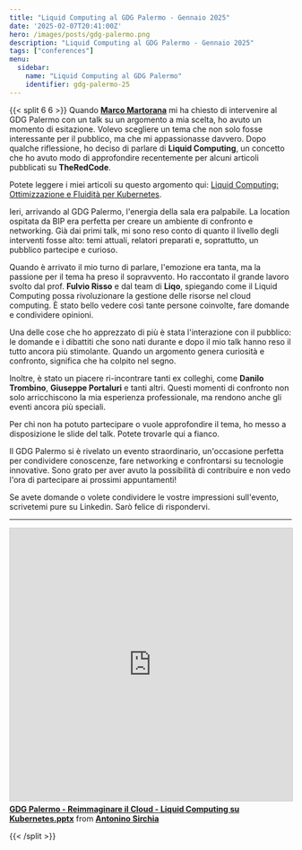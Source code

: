 ```yaml
---
title: "Liquid Computing al GDG Palermo - Gennaio 2025"
date: '2025-02-07T20:41:00Z'
hero: /images/posts/gdg-palermo.png
description: "Liquid Computing al GDG Palermo - Gennaio 2025"
tags: ["conferences"]
menu:
  sidebar:
    name: "Liquid Computing al GDG Palermo"
    identifier: gdg-palermo-25
---
```


{{< split 6 6 >}}
Quando **[Marco Martorana](https://marcomartorana.it/)** mi ha chiesto di intervenire al GDG Palermo con un talk su un argomento a mia scelta, ho avuto un momento di esitazione. Volevo scegliere un tema che non solo fosse interessante per il pubblico, ma che mi appassionasse davvero. Dopo qualche riflessione, ho deciso di parlare di **Liquid Computing**, un concetto che ho avuto modo di approfondire recentemente per alcuni articoli pubblicati su **TheRedCode**. 

Potete leggere i miei articoli su questo argomento qui: [Liquid Computing: Ottimizzazione e Fluidità per Kubernetes](https://theredcode.it/architetture/intro-liquid-computing/).

Ieri, arrivando al GDG Palermo, l'energia della sala era palpabile. La location ospitata da BIP era perfetta per creare un ambiente di confronto e networking. Già dai primi talk, mi sono reso conto di quanto il livello degli interventi fosse alto: temi attuali, relatori preparati e, soprattutto, un pubblico partecipe e curioso.

Quando è arrivato il mio turno di parlare, l'emozione era tanta, ma la passione per il tema ha preso il sopravvento. Ho raccontato il grande lavoro svolto dal prof. **Fulvio Risso** e dal team di **Liqo**, spiegando come il Liquid Computing possa rivoluzionare la gestione delle risorse nel cloud computing. È stato bello vedere così tante persone coinvolte, fare domande e condividere opinioni.

Una delle cose che ho apprezzato di più è stata l'interazione con il pubblico: le domande e i dibattiti che sono nati durante e dopo il mio talk hanno reso il tutto ancora più stimolante. Quando un argomento genera curiosità e confronto, significa che ha colpito nel segno.

Inoltre, è stato un piacere ri-incontrare tanti ex colleghi, come **Danilo Trombino**, **Giuseppe Portaluri** e tanti altri. Questi momenti di confronto non solo arricchiscono la mia esperienza professionale, ma rendono anche gli eventi ancora più speciali.

Per chi non ha potuto partecipare o vuole approfondire il tema, ho messo a disposizione le slide del talk. Potete trovarle qui a fianco.

Il GDG Palermo si è rivelato un evento straordinario, un'occasione perfetta per condividere conoscenze, fare networking e confrontarsi su tecnologie innovative. Sono grato per aver avuto la possibilità di contribuire e non vedo l'ora di partecipare ai prossimi appuntamenti!

Se avete domande o volete condividere le vostre impressioni sull'evento, scrivetemi pure su Linkedin. Sarò felice di rispondervi.

---

<iframe src="https://www.slideshare.net/slideshow/embed_code/key/eQsad6eozPbtkP?startSlide=1" width="597" height="486" frameborder="0" marginwidth="0" marginheight="0" scrolling="no" style="border:1px solid #CCC; border-width:1px; margin-bottom:5px;max-width: 100%;" allowfullscreen></iframe><div style="margin-bottom:5px"><strong><a href="https://www.slideshare.net/slideshow/gdg-palermo-reimmaginare-il-cloud-liquid-computing-su-kubernetes-pptx/275276987" title="GDG Palermo - Reimmaginare il Cloud - Liquid Computing su Kubernetes.pptx" target="_blank">GDG Palermo - Reimmaginare il Cloud - Liquid Computing su Kubernetes.pptx</a></strong> from <strong><a href="https://www.slideshare.net/AntoninoSirchia" target="_blank">Antonino Sirchia</a></strong></div>

{{< /split >}}